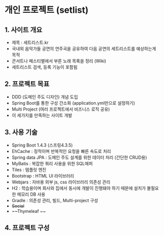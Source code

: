 # 개인 프로젝트 (setlist)

## 1. 사이트 개요
* 제목 : 세트리스트.kr
* 국내외 음악가들 공연의 연주곡을 공유하여 다음 공연의 세트리스트를 예상하는게 목적
* 콘서트나 페스티벌에서 부른 노래 목록을 정리 (Wiki)
* 세트리스트 검색, 등록 기능이 포함됨

## 2. 프로젝트 목표
* DDD (도메인 주도 디자인) 개념 도입
* Spring Boot를 통한 구성 간소화 (application.yml만으로 설정하기)
* Multi Project (여러 프로젝트에서 비즈니스 로직 공유)
* 이 세가지를 만족하는 사이트 개발

## 3. 사용 기술
* Spring Boot 1.4.3 (스프링4.3.5)
* EhCache : 정적이며 반복적인 요청을 빠른 속도로 처리
* Spring data JPA : 도메인 주도 설계를 위한 데이터 처리 (간단한 CRUD용)
* MyBatis : 복잡한 쿼리 사용을 위한 SQL매퍼
* Tiles : 템플릿 엔진
* Bootstrap : HTML UI 라이브러리
* Webjars : 자바용 외부 js, css 라이브러리 의존성 관리
* H2 : 학습용이며 회사와 집에서 동시에 개발이 진행돼야 하기 때문에 설치가 불필요한 메모리 DB 사용
* Gradle : 의존성 관리, 빌드, Multi-project 구성
* ~~Social~~
* ~~Thymeleaf ~~

## 4. 프로젝트 구성
